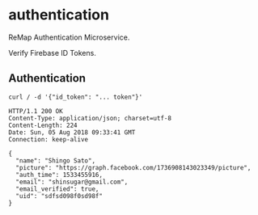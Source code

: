 # authentication

ReMap Authentication Microservice.

Verify Firebase ID Tokens.

## Authentication

```http
curl / -d '{"id_token": "... token"}'

HTTP/1.1 200 OK
Content-Type: application/json; charset=utf-8
Content-Length: 224
Date: Sun, 05 Aug 2018 09:33:41 GMT
Connection: keep-alive

{
  "name": "Shingo Sato",
  "picture": "https://graph.facebook.com/1736908143023349/picture",
  "auth_time": 1533455916,
  "email": "shinsugar@gmail.com",
  "email_verified": true,
  "uid": "sdfsd098f0sd98f"
}
```
